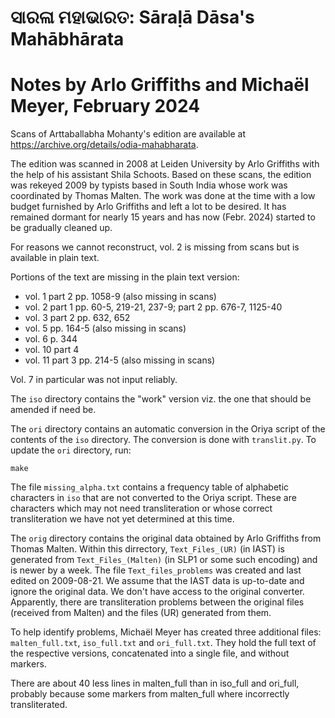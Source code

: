 # ସାରଳା ମହାଭାରତ: Sāraḷā Dāsa's Mahābhārata
# Notes by Arlo Griffiths and Michaël Meyer, February 2024


Scans of Arttaballabha Mohanty's edition are available at https://archive.org/details/odia-mahabharata. 

The edition was scanned in 2008 at Leiden University by Arlo Griffiths with the help of his assistant Shila Schoots.
Based on these scans, the edition was rekeyed 2009 by typists based in South India whose work was coordinated by Thomas Malten. 
The work was done at the time with a low budget furnished by Arlo Griffiths and left a lot to be desired. 
It has remained dormant for nearly 15 years and has now (Febr. 2024) started to be gradually cleaned up.

For reasons we cannot reconstruct, vol. 2 is missing from scans but is available in plain text.

Portions of the text are missing in the plain text version:

* vol. 1 part 2 pp. 1058-9 (also missing in scans)
* vol. 2 part 1 pp. 60-5, 219-21, 237-9; part 2 pp. 676-7, 1125-40
* vol. 3 part 2 pp. 632, 652
* vol. 5 pp. 164-5 (also missing in scans)
* vol. 6 p. 344
* vol. 10 part 4
* vol. 11 part 3 pp. 214-5 (also missing in scans)

Vol. 7 in particular was not input reliably.

The `iso` directory contains the "work" version viz. the one that should be amended if need be.

The `ori` directory contains an automatic conversion in the Oriya script of the contents of the `iso` directory. The conversion is done with `translit.py`. To update the `ori` directory, run:

	make

The file `missing_alpha.txt` contains a frequency table of alphabetic characters in `iso` that are not converted to the Oriya script. These are characters which may not need transliteration or whose correct transliteration we have not yet determined at this time.

The `orig` directory contains the original data obtained by Arlo Griffiths from Thomas Malten. Within this dirrectory, `Text_Files_(UR)` (in IAST) is generated from
`Text_Files_(Malten)` (in SLP1 or some such encoding) and is newer by a week. The file `Text_files_problems` was created and last edited on 2009-08-21. We assume that the IAST data is up-to-date and
ignore the original data. We don't have access to the original converter. Apparently, there are transliteration problems between the original files (received from Malten) and the files (UR) generated from them.

To help identify problems, Michaël Meyer has created three additional files: `malten_full.txt`, `iso_full.txt` and `ori_full.txt`. They hold the full text of the respective versions, concatenated into a single file, and without markers.

There are about 40 less lines in malten_full than in iso_full and ori_full, probably because some markers from malten_full where incorrectly transliterated.
